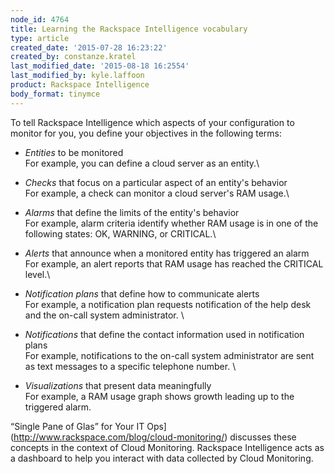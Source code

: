 ```yaml
---
node_id: 4764
title: Learning the Rackspace Intelligence vocabulary
type: article
created_date: '2015-07-28 16:23:22'
created_by: constanze.kratel
last_modified_date: '2015-08-18 16:2554'
last_modified_by: kyle.laffoon
product: Rackspace Intelligence
body_format: tinymce
---
```


To tell Rackspace Intelligence which aspects of your configuration to
monitor for you, you define your objectives in the following terms:

-   *Entities* to be monitored\
     For example, you can define a cloud server as an entity.\
      
-   *Checks* that focus on a particular aspect of an entity's behavior\
     For example, a check can monitor a cloud server's RAM usage.\
      
-   *Alarms* that define the limits of the entity's behavior\
     For example, alarm criteria identify whether RAM usage is in one of
    the following states: OK, WARNING, or CRITICAL.\
      
-   *Alerts* that announce when a monitored entity has triggered an
    alarm\
     For example, an alert reports that RAM usage has reached the
    CRITICAL level.\
      
-   *Notification plans* that define how to communicate alerts\
     For example, a notification plan requests notification of the help
    desk and the on-call system administrator. \
      
-   *Notifications* that define the contact information used in
    notification plans\
     For example, notifications to the on-call system administrator are
    sent as text messages to a specific telephone number. \
      
-   *Visualizations* that present data meaningfully\
     For example, a RAM usage graph shows growth leading up to the
    triggered alarm.

&ldquo;Single Pane of Glas&rdquo; for Your IT
Ops](http://www.rackspace.com/blog/cloud-monitoring/) discusses these
concepts in the context of Cloud Monitoring. Rackspace Intelligence acts
as a dashboard to help you interact with data collected by Cloud
Monitoring.

